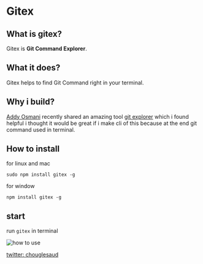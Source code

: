 # Gitex

## What is gitex?

Gitex is **Git Command Explorer**.

## What it does?

Gitex helps to find Git Command right in your terminal.

## Why i build?

[Addy Osmani](https://twitter.com/addyosmani/status/1228974800187658241) recently shared an amazing tool [git explorer](https://gitexplorer.com) which i found helpful i thought it would be great if i make cli of this because at the end git command used in terminal.

## How to install

for linux and mac

```
sudo npm install gitex -g
```

for window

```
npm install gitex -g
```

## start

run `gitex` in terminal

![how to use](https://res.cloudinary.com/codebond/image/upload/v1582196593/rivbktskcnwdxrombyu3.gif)

[twitter: chouglesaud](https://twitter.com/chouglesaud)
